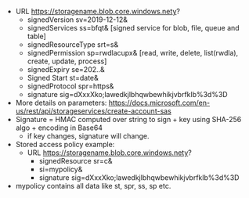 - URL https://storagename.blob.core.windows.nety?
    - signedVersion sv=2019-12-12&
    - signedServices ss=bfqt& [signed service for blob, file, queue and table]
    - signedResourceType srt=s& 
    - signedPermission sp=rwdlacupx&  [read, write, delete, list(rwdla), create, update, process]
    - signedExpiry  se=202..& 
    - Signed Start st=date& 
    - signedProtocol spr=https& 
    - signature sig=dXxxXko;lawedkjlbhqwbewhikjvbrfklb%3d%3D
- More details on parameters: https://docs.microsoft.com/en-us/rest/api/storageservices/create-account-sas 
- Signature = HMAC computed over string to sign + key using SHA-256 algo + encoding in Base64
  - if key changes, signature will change.
- Stored access policy example:
  - URL https://storagename.blob.core.windows.nety? 
    - signedResource sr=c& 
    - si=mypolicy&
    - signature sig=dXxxXko;lawedkjlbhqwbewhikjvbrfklb%3d%3D
- mypolicy contains all data like st, spr, ss, sp etc.
